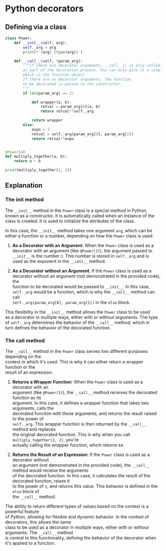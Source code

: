# Python decorators


## Defining via a class

```python
class Power:
    def __init__(self, arg):
        self._arg = arg
        print(f'{arg} {type(arg)}')

    def __call__(self, *param_arg):
        """If there are decorator arguments, __call__() is only called once
        as part of the decoration process. You can only give it a single argument,
        which is the function object
        If there are no decorator arguments, the function
        to be decorated is passed to the constructor.
        """
        if len(param_arg) == 1:

            def wrapper(a, b):
                retval = param_arg[0](a, b)
                return retval**self._arg

            return wrapper
        else:
            expo = 2
            retval = self._arg(param_arg[0], param_arg[1])
            return retval**expo


@Power(4)
def multiply_together(a, b):
    return a * b

print(multiply_together(2, 2))
```


## Explanation

### The __init__ method 

The `__init__` method in the `Power` class is a special method in Python,  
known as a constructor. It is automatically called when an instance of the  
class is created. It is used to initialize the attributes of the class.  

In this case, the `__init__` method takes one argument `arg`, which can be  
either a function or a number, depending on how the `Power` class is used:  

1. **As a Decorator with an Argument**: When the `Power` class is used as a  
decorator with an argument (like `@Power(3)`), the argument passed to  
`__init__` is the number `3`. This number is stored in `self._arg` and is  
used as the exponent in the `__call__` method.  

2. **As a Decorator without an Argument**: If the `Power` class is used as a  
decorator without an argument (not demonstrated in the provided code), the  
function to be decorated would be passed to `__init__`. In this case,  
`self._arg` would be a function, which is why the `__call__` method can call  
`self._arg(param_arg[0], param_arg[1])` in the `else` block.  

This flexibility in the `__init__` method allows the `Power` class to be used  
as a decorator in multiple ways, either with or without arguments. The type  
of `self._arg` determines the behavior of the `__call__` method, which in  
turn defines the behavior of the decorated function.  



### The __call__ method

The `__call__` method in the `Power` class serves two different purposes depending on the  
context in which it's used. This is why it can either return a wrapper function or the  
result of an expression.

1. **Returns a Wrapper Function**: When the `Power` class is used as a decorator with an  
  argument (like `@Power(3)`), the `__call__` method receives the decorated function as its  
  argument. In this case, it defines a wrapper function that takes two arguments, calls the  
  decorated function with these arguments, and returns the result raised to the power of  
  `self._arg`. This wrapper function is then returned by the `__call__` method and replaces  
  the original decorated function. This is why when you call `multiply_together(2, 2)`, you're  
  actually calling the wrapper function, which returns `64`.  

7. **Returns the Result of an Expression**: If the `Power` class is used as a decorator without  
  an argument (not demonstrated in the provided code), the `__call__` method would receive the arguments  
  of the decorated function. In this case, it calculates the result of the decorated function, raises it  
  to the power of `2`, and returns this value. This behavior is defined in the `else` block of  
  the `__call__` method.  

The ability to return different types of values based on the context is a powerful feature  
of Python, allowing for flexible and dynamic behavior. In the context of decorators, this allows the same  
class to be used as a decorator in multiple ways, either with or without arguments. The `__call__` method  
is central to this functionality, defining the behavior of the decorator when it's applied to a function.
